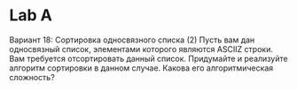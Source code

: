 ﻿# Lab A
Вариант 18: Сортировка односвязного списка (2)
Пусть вам дан односвязный список, элементами которого являются ASCIIZ строки. 
Вам требуется отсортировать данный список.
Придумайте и реализуйте алгоритм сортировки в данном случае. Какова его алгоритмическая
сложность?

